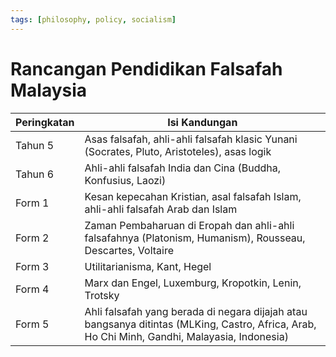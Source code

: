 ```yaml
---
tags: [philosophy, policy, socialism]
---
```


# Rancangan Pendidikan Falsafah Malaysia

Peringkatan | Isi Kandungan
---|---
Tahun 5 | Asas falsafah, ahli-ahli falsafah klasic Yunani (Socrates, Pluto, Aristoteles), asas logik
Tahun 6 | Ahli-ahli falsafah India dan Cina (Buddha, Konfusius, Laozi)
Form 1 | Kesan kepecahan Kristian, asal falsafah Islam, ahli-ahli falsafah Arab dan Islam
Form 2 | Zaman Pembaharuan di Eropah dan ahli-ahli falsafahnya (Platonism, Humanism), Rousseau, Descartes, Voltaire
Form 3 | Utilitarianisma, Kant, Hegel
Form 4 | Marx dan Engel, Luxemburg, Kropotkin, Lenin, Trotsky
Form 5 | Ahli falsafah yang berada di negara dijajah atau bangsanya ditintas (MLKing, Castro, Africa, Arab, Ho Chi Minh, Gandhi, Malayasia, Indonesia)
